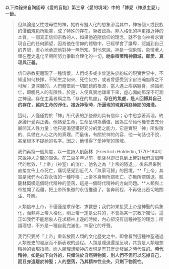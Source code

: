 以下摘錄來自陶國璋《愛的盲點》第三章〈愛的境域〉中的「博愛（神恩主愛）」一節。

> 但無論是父性或母性的神，始終有擬人化的想象滲混其中，神被個人或民族的價值規範所籠罩，成了特殊的存在。筆者認為，非人格化的神更接近神的本質。一個真正信仰宗教的人，如果他追隨信仰的理念，就不會向神祈求實現自己的任何願望，因為他在信仰的體驗中，已經學會了謙卑，認識到自己的界限，虛心地承認他對神一無所知。對他來說，神是一個象徵，象徵著人類在歷史進化早期所努力爭取合理化的一切，**祂象徵著精神領域，即愛、真理與正義。**
>
> 信仰宗教更體現了一種情懷。人們或多或少曾迷失於紛紜的現實世界中，不知道如何抉擇，不知生之何來、死往何方，或者曾感受到宇宙浩瀚無限之不可解；更深層的，人們體悟到一切問題的根源，當人遇上疾病纏身，瀕臨死亡，即觸見人的有限性，於是，人便真實地謙卑下來，虛心面向那深不可測之神祕。存在主義者稱之為「存在的焦慮」。**存在的焦慮，是人回歸其自己的存在，冀向生命的淨化，接近神聖時，所逼現的現實與終極間的鴻溝。**
>
> 這時，人僅僅對於「神」所代表的那些原則具有信仰；心中思念著真理，終身踐行愛與正義。他熱愛生命，生命呈現為價值，因為生命給他機會去充分展開其人性力量；他只是渴望獲得充分的愛之能力，它是實現「神」所象徵的、具備在人心之內的真理。而最後，有關於神的內容，他一句話也不說，甚至根本不提祂的名字。因之，他懂得了愛神聖的領域。
>
> 我們再換一個角度，以一位詩人凱薩林（Friedrich Holderlin, 1770-1843）來說神人之間的關係。在二百多年以前，凱薩林即已見到上帝對我們這個時代的無效，「上帝」（神聖）的消亡，他名之為「上帝的隱退」。後來尼采則直接宣佈上帝死亡，痛切感覺到近代人「無家可歸」的困境。**「上帝」其實是我們內心對永恆的一種呼喚；上帝本身無所謂死亡，亦無所謂隱退。凱薩林慨嘆這個時代精神的墮落，這是一個時代精神的方向問題。**人類與上帝拉開了距離，把上帝所象徵的永恆推遠了，各奔前程，不再彼此密切地關注、呼應。
>
> 人類信奉上帝，不僅僅是求保佑、求救恩；我們如果接受上帝是神聖的具象化，而非將上帝人格化，則上帝一定是公共的，不會為某一宗教所獨佔。這正如我們不能想象人在求精神上遂的時候，內心卻沒有這種神聖的理念；所謂理想，不外是一種自我完滿化、神聖化的呼聲。
>
> 我們只要將「上帝」重新放回人類的文化歷史之中，即會看到這種神聖通過人類歷史的發展而不斷表現的過程。人類是隱退還是呈現，其實是人類理想精神的表現指標，而人類理想精神的表現是有其歷史發展之時代性的。**時代精神，如是向下向外的，只傾注於自然與物質，則人們不但可以忘掉自己，而且亦遠離於神聖；人的墮落，乃其精神性全失，只剩下物質性。**

